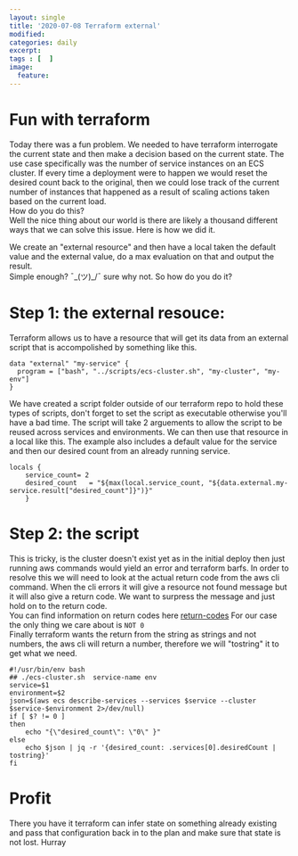 ```yaml
---
layout: single
title: '2020-07-08 Terraform external'
modified:
categories: daily
excerpt:
tags : [  ]
image:
  feature:
---
```

# Fun with terraform

Today there was a fun problem.  We needed to have terraform interrogate the current state and then make a decision based on the current state.   The use case specifically was the number of service instances on an ECS cluster.  If every time a deployment were to happen we would reset the desired count back to the original, then we could lose track of the current number of instances that happened as a result of scaling actions taken based on the current load.  
How do you do this?  
Well the nice thing about our world is there are likely a thousand different ways that we can solve this issue.   Here is how we did it.

We create an "external resource" and then have a local taken the default value and the external value, do a max evaluation on that and output the result.  
Simple enough?  ¯\_(ツ)_/¯ sure why not.  So how do you do it?

# Step 1: the external resouce:
Terraform allows us to have a resource that will get its data from an external script that is accompolished by something like this.
```
data "external" "my-service" {
  program = ["bash", "../scripts/ecs-cluster.sh", "my-cluster", "my-env"]
}
```

We have created a script folder outside of our terraform repo to hold these types of scripts, don't forget to set the script as executable otherwise you'll have a bad time. The script will take 2 arguements to allow the script to be reused across services and environments.
We can then use that resource in a local like this. The example also includes a default value for the service and then our desired count from an already running service.
```
locals {
    service_count= 2
    desired_count   = "${max(local.service_count, "${data.external.my-service.result["desired_count"]}")}" 
    }
``` 

# Step 2: the script  
This is tricky,  is the cluster doesn't exist yet as in the initial deploy then just running aws commands would yield an error and terraform barfs.  In order to resolve this we will need to look at the actual return code from the aws cli command.  When the cli errors it will give a resource not found message but it will also give a return code.  We want to surpress the message and just hold on to the return code.  
You can find information on return codes here [return-codes](https://awscli.amazonaws.com/v2/documentation/api/latest/topic/return-codes.html) For our case the only thing we care about is `NOT 0`  
Finally terraform wants the return from the string as strings and not numbers, the aws cli will return a number, therefore we will "tostring" it to get what we need.  
```
#!/usr/bin/env bash
## ./ecs-cluster.sh  service-name env
service=$1
environment=$2
json=$(aws ecs describe-services --services $service --cluster $service-$environment 2>/dev/null)
if [ $? != 0 ]
then
    echo "{\"desired_count\": \"0\" }"
else
    echo $json | jq -r '{desired_count: .services[0].desiredCount | tostring}'
fi
```

# Profit  
There you have it  terraform can infer state on something already existing and pass that configuration back in to the plan and make sure that state is not lost.   Hurray

